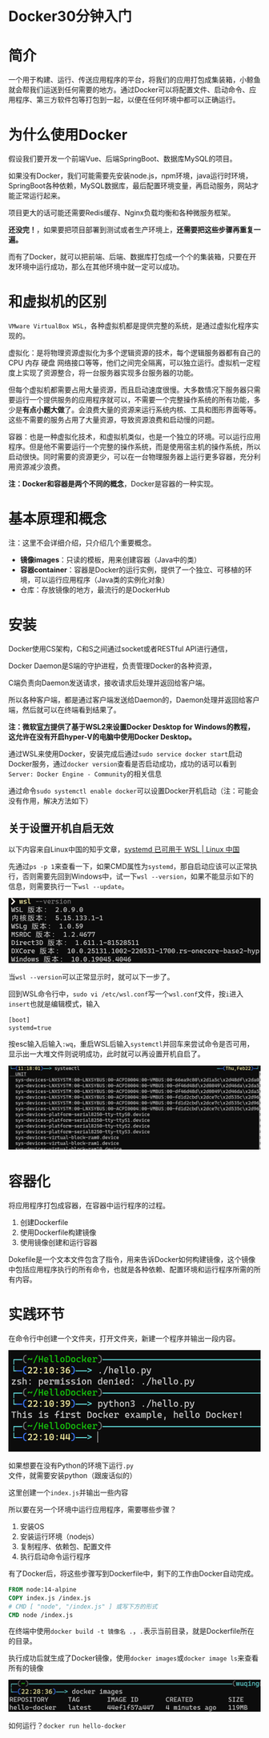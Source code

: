 # Docker30分钟入门

# 简介

一个用于构建、运行、传送应用程序的平台，将我们的应用打包成集装箱，小鲸鱼就会帮我们运送到任何需要的地方。通过Docker可以将配置文件、启动命令、应用程序、第三方软件包等打包到一起，以便在任何环境中都可以正确运行。

# 为什么使用Docker

假设我们要开发一个前端Vue、后端SpringBoot、数据库MySQL的项目。

如果没有Docker，我们可能需要先安装node.js，npm环境，java运行时环境，SpringBoot各种依赖，MySQL数据库，最后配置环境变量，再启动服务，网站才能正常运行起来。

项目更大的话可能还需要Redis缓存、Nginx负载均衡和各种微服务框架。

**还没完！**，如果要把项目部署到测试或者生产环境上，**还需要把这些步骤再重复一遍。**

而有了Docker，就可以把前端、后端、数据库打包成一个个的集装箱，只要在开发环境中运行成功，那么在其他环境中就一定可以成功。

# 和虚拟机的区别

`VMware VirtualBox WSL`，各种虚拟机都是提供完整的系统，是通过虚拟化程序实现的。

虚拟化：是将物理资源虚拟化为多个逻辑资源的技术，每个逻辑服务器都有自己的CPU 内存 硬盘 网络接口等等，他们之间完全隔离，可以独立运行。虚拟机一定程度上实现了资源整合，将一台服务器实现多台服务器的功能。

但每个虚拟机都需要占用大量资源，而且启动速度很慢。大多数情况下服务器只需要运行一个提供服务的应用程序就可以，不需要一个完整操作系统的所有功能，多少是**有点小题大做**了。会浪费大量的资源来运行系统内核、工具和图形界面等等。这些不需要的服务占用了大量资源，导致资源浪费和启动慢的问题。

容器：也是一种虚拟化技术，和虚拟机类似，也是一个独立的环境。可以运行应用程序。但是他不需要运行一个完整的操作系统，而是使用宿主机的操作系统，所以启动很快。同时需要的资源更少，可以在一台物理服务器上运行更多容器，充分利用资源减少浪费。

**注：Docker和容器是两个不同的概念**，Docker是容器的一种实现。

# 基本原理和概念

注：这里不会详细介绍，只介绍几个重要概念。

- **镜像images**：只读的模板，用来创建容器（Java中的类）
- **容器container**：容器是Docker的运行实例，提供了一个独立、可移植的环境，可以运行应用程序（Java类的实例化对象）
- 仓库：存放镜像的地方，最流行的是DockerHub

# 安装

Docker使用CS架构，C和S之间通过socket或者RESTful API进行通信，

Docker Daemon是S端的守护进程，负责管理Docker的各种资源，

C端负责向Daemon发送请求，接收请求后处理并返回给客户端。

所以各种客户端，都是通过客户端发送给Daemon的，Daemon处理并返回给客户端，然后就可以在终端看到结果了。

**注：微软[官方](https://learn.microsoft.com/zh-cn/windows/wsl/tutorials/wsl-containers)提供了基于WSL2来设置Docker Desktop for Windows的教程，这允许在没有开启hyper-V的电脑中使用Docker Desktop。**

通过WSL来使用Docker，安装完成后通过`sudo service docker start`启动Docker服务，通过`docker version`查看是否启动成功，成功的话可以看到`Server: Docker Engine - Community`的相关信息

通过命令`sudo systemctl enable docker`可以设置Docker开机启动（注：可能会没有作用，解决方法如下）

## 关于设置开机自启无效

以下内容来自Linux中国的知乎文章，[systemd 已可用于 WSL | Linux 中国](https://zhuanlan.zhihu.com/p/567924469)

先通过`ps -p 1`来查看一下，如果CMD属性为`systemd`，那自启动应该可以正常执行，否则需要先回到Windows中，试一下`wsl --version`，如果不能显示如下的信息，则需要执行一下`wsl --update`。

![image-20240222111938725](.\images\image-20240222111938725.png)

当`wsl --version`可以正常显示时，就可以下一步了。

回到WSL命令行中，`sudo vi /etc/wsl.conf`写一个`wsl.conf`文件，按`i`进入`insert`也就是编辑模式，输入

```
[boot]
systemd=true
```

按esc输入后输入`:wq`，重启WSL后输入`systemctl`并回车来尝试命令是否可用，显示出一大堆文件则说明成功，此时就可以再设置开机自启了。

![image-20240222112625714](.\images\image-20240222112625714.png)

# 容器化

将应用程序打包成容器，在容器中运行程序的过程。

1. 创建Dockerfile
2. 使用Dockerfile构建镜像
3. 使用镜像创建和运行容器

Dokefile是一个文本文件包含了指令，用来告诉Docker如何构建镜像，这个镜像中包括应用程序执行的所有命令，也就是各种依赖、配置环境和运行程序所需的所有内容。

# 实践环节

在命令行中创建一个文件夹，打开文件夹，新建一个程序并输出一段内容。

![image-20240221221154632](.\images\image-20240221221154632.png)

如果想要在没有Python的环境下运行`.py`文件，就需要安装python（跟废话似的）

这里创建一个`index.js`并输出一些内容

所以要在另一个环境中运行应用程序，需要哪些步骤？

1. 安装OS
2. 安装运行环境（nodejs）
3. 复制程序、依赖包、配置文件
4. 执行启动命令运行程序

有了Docker后，将这些步骤写到Dockerfile中，剩下的工作由Docker自动完成。

```dockerfile
FROM node:14-alpine
COPY index.js /index.js
# CMD [ "node", "/index.js" ] 或写下方的形式
CMD node /index.js
```

在终端中使用`docker build -t 镜像名 .`，`.`表示当前目录，就是Dockerfile所在的目录。

执行成功后就生成了Docker镜像，使用`docker images`或`docker image ls`来查看所有的镜像

![image-20240221222850227](.\images\image-20240221222850227.png)

如何运行？`docker run hello-docker`

